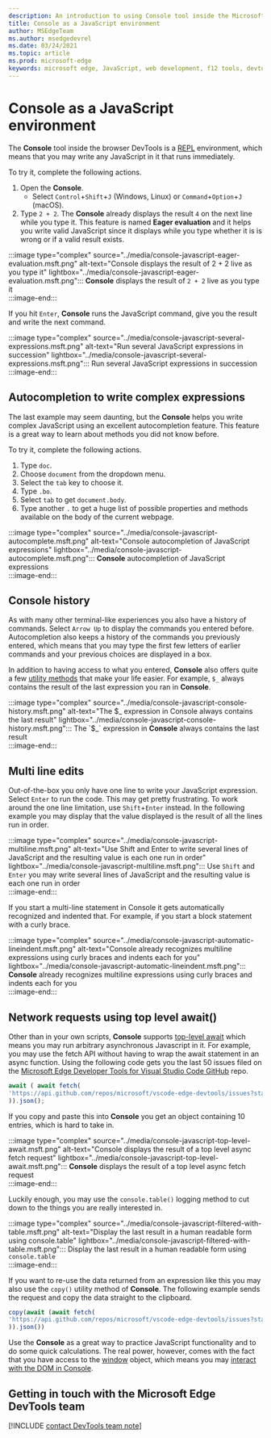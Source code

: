 ```yaml
---
description: An introduction to using Console tool inside the Microsoft Edge Developer Tools as a JavaScript environment.
title: Console as a JavaScript environment
author: MSEdgeTeam
ms.author: msedgedevrel
ms.date: 03/24/2021
ms.topic: article
ms.prod: microsoft-edge
keywords: microsoft edge, JavaScript, web development, f12 tools, devtools
---
```

# Console as a JavaScript environment  

The **Console** tool inside the browser DevTools is a [REPL][WikiReadEvalPrintLoop] environment, which means that you may write any JavaScript in it that runs immediately.

To try it, complete the following actions.  

1.  Open the **Console**.  
    *   Select `Control`+`Shift`+`J` \(Windows, Linux\) or `Command`+`Option`+`J` \(macOS\).  
1.  Type `2 + 2`.  The **Console** already displays the result `4` on the next line while you type it.  This feature is named **Eager evaluation** and it helps you write valid JavaScript since it displays while you type whether it is is wrong or if a valid result exists.  
    
:::image type="complex" source="../media/console-javascript-eager-evaluation.msft.png" alt-text="Console displays the result of 2 + 2 live as you type it" lightbox="../media/console-javascript-eager-evaluation.msft.png":::
   **Console** displays the result of `2 + 2` live as you type it  
:::image-end:::  

If you hit `Enter`, **Console** runs the JavaScript command, give you the result and write the next command.  

:::image type="complex" source="../media/console-javascript-several-expressions.msft.png" alt-text="Run several JavaScript expressions in succession" lightbox="../media/console-javascript-several-expressions.msft.png":::
   Run several JavaScript expressions in succession  
:::image-end:::  

## Autocompletion to write complex expressions

The last example may seem daunting, but the **Console** helps you write complex JavaScript using an excellent autocompletion feature.  This feature is a great way to learn about methods you did not know before.  

To try it, complete the following actions.  

1.  Type `doc`.  
1.  Choose `document` from the dropdown menu.  
1.  Select the `tab` key to choose it.  
1.  Type `.bo`.  
1.  Select `tab` to get `document.body`.  
1.  Type another `.` to get a huge list of possible properties and methods available on the body of the current webpage.  

:::image type="complex" source="../media/console-javascript-autocomplete.msft.png" alt-text="Console autocompletion of JavaScript expressions" lightbox="../media/console-javascript-autocomplete.msft.png":::
   **Console** autocompletion of JavaScript expressions  
:::image-end:::  

## Console history

As with many other terminal-like experiences you also have a history of commands.  Select `Arrow Up` to display the commands you entered before.  Autocompletion also keeps a history of the commands you previously entered, which means that you may type the first few letters of earlier commands and your previous choices are displayed in a box.

In addition to having access to what you entered, **Console** also offers quite a few [utility methods][DevtoolsConsoleUtilities] that make your life easier.  For example, `$_` always contains the result of the last expression you ran in **Console**.

:::image type="complex" source="../media/console-javascript-console-history.msft.png" alt-text="The $_ expression in Console always contains the last result" lightbox="../media/console-javascript-console-history.msft.png":::
    The `$_` expression in **Console** always contains the last result  
:::image-end:::  

## Multi line edits

Out-of-the-box you only have one line to write your JavaScript expression.  Select `Enter` to run the code.  This may get pretty frustrating.  To work around the one line limitation, use `Shift`+`Enter` instead.  In the following example you may display that the value displayed is the result of all the lines run in order.  

:::image type="complex" source="../media/console-javascript-multiline.msft.png" alt-text="Use Shift and Enter to write several lines of JavaScript and the resulting value is each one run in order" lightbox="../media/console-javascript-multiline.msft.png":::
   Use `Shift` and `Enter` you may write several lines of JavaScript and the resulting value is each one run in order  
:::image-end:::  

If you start a multi-line statement in Console it gets automatically recognized and indented that.  For example, if you start a block statement with a curly brace.

:::image type="complex" source="../media/console-javascript-automatic-lineindent.msft.png" alt-text="Console already recognizes multiline expressions using curly braces and indents each for you" lightbox="../media/console-javascript-automatic-lineindent.msft.png":::
    **Console** already recognizes multiline expressions using curly braces and indents each for you  
:::image-end:::  

## Network requests using top level await()  

Other than in your own scripts, **Console** supports [top-level await][GithubTc39ProposalTopLevelAwait] which means you may run arbitrary asynchronous Javascript in it.  For example, you may use the fetch API without having to wrap the await statement in an async function.  Using the following code gets you the last 50 issues filed on the [Microsoft Edge Developer Tools for Visual Studio Code GitHub][GithubMicrosoftVscodeEdgeDevtools] repo.  

```javascript
await ( await fetch(
'https://api.github.com/repos/microsoft/vscode-edge-devtools/issues?state=all&per_page=50&page=1'
)).json();
```  

If you copy and paste this into **Console** you get an object containing 10 entries, which is hard to take in.

:::image type="complex" source="../media/console-javascript-top-level-await.msft.png" alt-text="Console displays the result of a top level async fetch request" lightbox="../media/console-javascript-top-level-await.msft.png":::
    **Console** displays the result of a top level async fetch request  
:::image-end:::  

Luckily enough, you may use the `console.table()` logging method to cut down to the things you are really interested in.

:::image type="complex" source="../media/console-javascript-filtered-with-table.msft.png" alt-text="Display the last result in a human readable form using console.table" lightbox="../media/console-javascript-filtered-with-table.msft.png":::
    Display the last result in a human readable form using `console.table`  
:::image-end:::  

If you want to re-use the data returned from an expression like this you may also use the `copy()` utility method of **Console**.  The following example sends the request and copy the data straight to the clipboard.

```javascript
copy(await (await fetch(
'https://api.github.com/repos/microsoft/vscode-edge-devtools/issues?state=all&per_page=50&page=1'
)).json())
```  

Use the **Console** as a great way to practice JavaScript functionality and to do some quick calculations.  The real power, however, comes with the fact that you have access to the [window][MdnDocsWebApiWindow] object, which means you may [interact with the DOM in Console][DevtoolsConsoleConsoleDomInteraction].  

## Getting in touch with the Microsoft Edge DevTools team  

[!INCLUDE [contact DevTools team note](../includes/contact-devtools-team-note.md)]  

<!-- links -->  

[DevtoolsConsoleConsoleDomInteraction]: ./console-dom-interaction.md "Use the Console to interact with the DOM | Microsoft Docs"  
[DevtoolsConsoleUtilities]: ./utilities.md "Console Utilities API reference | Microsoft Docs"  

[GithubMicrosoftVscodeEdgeDevtools]: https://github.com/microsoft/vscode-edge-devtools "microsoft/vscode-edge-devtools | GitHub"  

[GithubTc39ProposalTopLevelAwait]: https://github.com/tc39/proposal-top-level-await "ECMAScript proposal: Top-level await - tc39/proposal-top-level-await | GitHub"

[MdnDocsWebApiWindow]: https://developer.mozilla.org/docs/Web/API/Window "Window | MDN"  

[WikiReadEvalPrintLoop]: https://en.wikipedia.org/wiki/Read%E2%80%93eval%E2%80%93print_loop "Read–eval–print loop | Wikipedia"  
